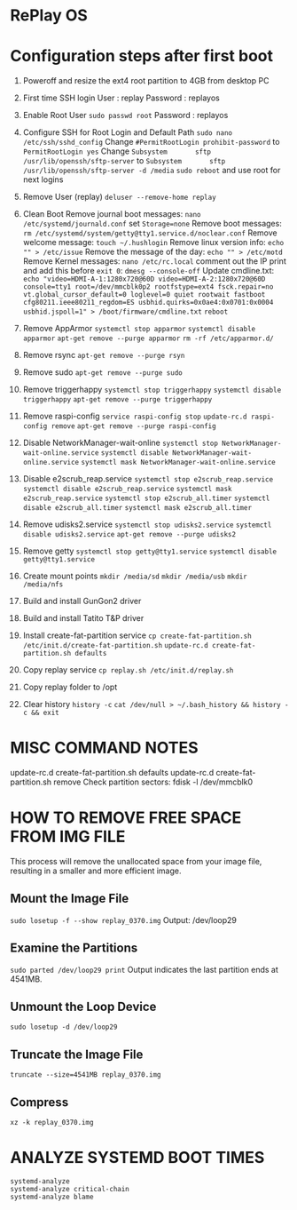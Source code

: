 RePlay OS
=========

Configuration steps after first boot
====================================

1. Poweroff and resize the ext4 root partition to 4GB from desktop PC

2. First time SSH login
    User     : replay
    Password : replayos

3. Enable Root User
`sudo passwd root`
Password : replayos

4. Configure SSH for Root Login and Default Path
`sudo nano /etc/ssh/sshd_config`
Change `#PermitRootLogin prohibit-password` to `PermitRootLogin yes`
Change `Subsystem       sftp    /usr/lib/openssh/sftp-server` to `Subsystem       sftp    /usr/lib/openssh/sftp-server -d /media`
`sudo reboot` and use root for next logins

5. Remove User (replay)
`deluser --remove-home replay`

6. Clean Boot
Remove journal boot messages: `nano /etc/systemd/journald.conf` set `Storage=none`
Remove boot messages: `rm /etc/systemd/system/getty@tty1.service.d/noclear.conf`
Remove welcome message: `touch ~/.hushlogin`
Remove linux version info: `echo "" > /etc/issue`
Remove the message of the day: `echo "" > /etc/motd`
Remove Kernel messages: `nano /etc/rc.local` comment out the IP print and add this before `exit 0`: `dmesg --console-off`
Update cmdline.txt: `echo "video=HDMI-A-1:1280x720@60D video=HDMI-A-2:1280x720@60D console=tty1 root=/dev/mmcblk0p2 rootfstype=ext4 fsck.repair=no vt.global_cursor_default=0 loglevel=0 quiet rootwait fastboot cfg80211.ieee80211_regdom=ES usbhid.quirks=0x0ae4:0x0701:0x0004 usbhid.jspoll=1" > /boot/firmware/cmdline.txt`
`reboot`

7. Remove AppArmor
`systemctl stop apparmor`
`systemctl disable apparmor`
`apt-get remove --purge apparmor`
`rm -rf /etc/apparmor.d/`

8. Remove rsync
`apt-get remove --purge rsyn`

9. Remove sudo
`apt-get remove --purge sudo`

10. Remove triggerhappy
`systemctl stop triggerhappy`
`systemctl disable triggerhappy`
`apt-get remove --purge triggerhappy`

11. Remove raspi-config
`service raspi-config stop`
`update-rc.d raspi-config remove`
`apt-get remove --purge raspi-config`

12. Disable NetworkManager-wait-online
`systemctl stop NetworkManager-wait-online.service`
`systemctl disable NetworkManager-wait-online.service`
`systemctl mask NetworkManager-wait-online.service`

13. Disable e2scrub_reap.service
`systemctl stop e2scrub_reap.service`
`systemctl disable e2scrub_reap.service`
`systemctl mask e2scrub_reap.service`
`systemctl stop e2scrub_all.timer`
`systemctl disable e2scrub_all.timer`
`systemctl mask e2scrub_all.timer`

14. Remove udisks2.service
`systemctl stop udisks2.service`
`systemctl disable udisks2.service`
`apt-get remove --purge udisks2`

15. Remove getty
`systemctl stop getty@tty1.service`
`systemctl disable getty@tty1.service`

16. Create mount points
`mkdir /media/sd`
`mkdir /media/usb`
`mkdir /media/nfs`

17. Build and install GunGon2 driver
18. Build and install Tatito T&P driver

19. Install create-fat-partition service
`cp create-fat-partition.sh /etc/init.d/create-fat-partition.sh`
`update-rc.d create-fat-partition.sh defaults`

20. Copy replay service
`cp replay.sh /etc/init.d/replay.sh`

21. Copy replay folder to /opt

22. Clear history
`history -c`
`cat /dev/null > ~/.bash_history && history -c && exit`

MISC COMMAND NOTES
==================

update-rc.d create-fat-partition.sh defaults
update-rc.d create-fat-partition.sh remove
Check partition sectors: fdisk -l /dev/mmcblk0

HOW TO REMOVE FREE SPACE FROM IMG FILE
======================================

This process will remove the unallocated space from your image file, resulting in a smaller and more efficient image.

## Mount the Image File
`sudo losetup -f --show replay_0370.img`
Output: /dev/loop29

## Examine the Partitions
`sudo parted /dev/loop29 print`
Output indicates the last partition ends at 4541MB.

## Unmount the Loop Device
`sudo losetup -d /dev/loop29`

## Truncate the Image File
`truncate --size=4541MB replay_0370.img`

## Compress
`xz -k replay_0370.img`

ANALYZE SYSTEMD BOOT TIMES
==========================
```
systemd-analyze
systemd-analyze critical-chain
systemd-analyze blame
```